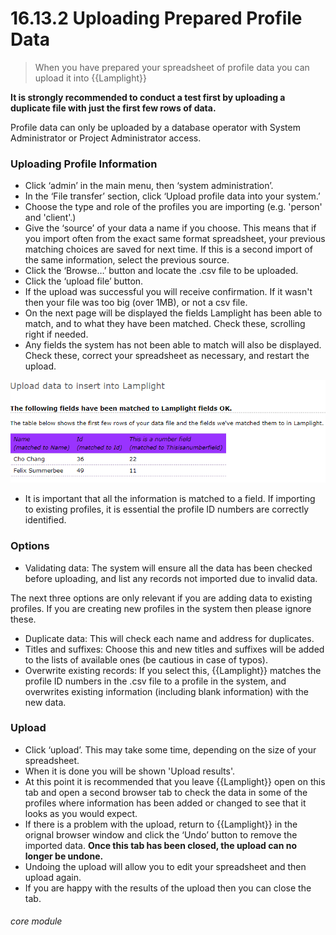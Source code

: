 # 16.13.2 Uploading Prepared Profile Data

> When you have prepared your spreadsheet of profile data you can upload it into {{Lamplight}}



**It is strongly recommended to conduct a test first by uploading a duplicate file with just the first few rows of data.**

Profile data can only be uploaded by a database operator with System Administrator or Project Administrator access.

### Uploading Profile Information

- Click ‘admin’ in the main menu, then ‘system administration’.
- In the ‘File transfer’ section, click ‘Upload profile data into your system.’
- Choose the type and role of the profiles you are importing (e.g. 'person' and 'client'.)
- Give the ‘source’ of your data a name if you choose. This means that if you import often from the exact same format spreadsheet, your previous matching choices are saved for next time. If this is a second import of the same information, select the previous source.
- Click the ‘Browse…’ button and locate the .csv file to be uploaded.
- Click the ‘upload file’ button. 
- If the upload was successful you will receive confirmation. If it wasn't then your file was too big (over 1MB), or not a csv file. 
- On the next page will be displayed the fields Lamplight has been able to match, and to what they have been matched. Check these, scrolling right if needed.
- Any fields the system has not been able to match will also be displayed. Check these, correct your spreadsheet as necessary, and restart the upload.
 
![Matched Fields Upload Dialogue](16.13.2a.png)

- It is important that all the information is matched to a field. If importing to existing profiles, it is essential the profile ID numbers are correctly identified.

### Options

- Validating data: The system will ensure all the data has been checked before uploading, and list any records not imported due to invalid data.

The next three options are only relevant if you are adding data to existing profiles. If you are creating new profiles in the system then please ignore these.

- Duplicate data: This will check each name and address for duplicates.
- Titles and suffixes: Choose this and new titles and suffixes will be added to the lists of available ones (be cautious in case of typos).
- Overwrite existing records: If you select this, {{Lamplight}} matches the profile ID numbers in the .csv file to a profile in the system, and overwrites existing information (including blank information) with the new data.

### Upload

- Click ‘upload’. This may take some time, depending on the size of your spreadsheet. 
- When it is done you will be shown 'Upload results'. 
- At this point it is recommended that you leave {{Lamplight}} open on this tab and open a second browser tab to check the data in some of the profiles where information has been added or changed to see that it looks as you would expect. 
- If there is a problem with the upload, return to {{Lamplight}} in the orignal browser window and click the ‘Undo’ button to remove the imported data. **Once this tab has been closed, the upload can no longer be undone.**
- Undoing the upload will allow you to edit your spreadsheet and then upload again.
- If you are happy with the results of the upload then you can close the tab.


###### core module
